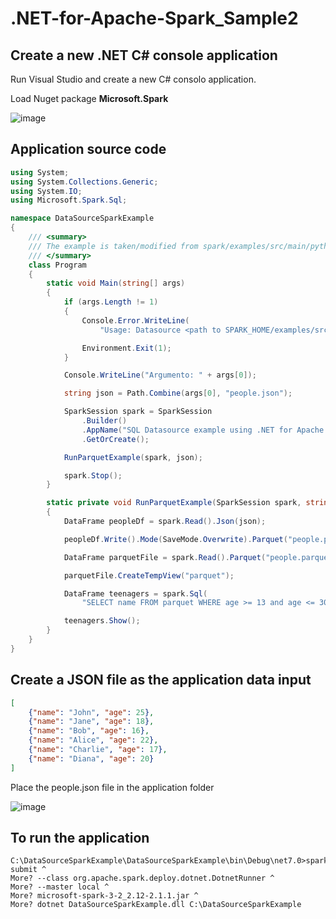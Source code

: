 # .NET-for-Apache-Spark_Sample2

## Create a new .NET C# console application

Run Visual Studio and create a new C# consolo application.

Load Nuget package **Microsoft.Spark**

![image](https://github.com/luiscoco/.NET-for-Apache-Spark_Sample2/assets/32194879/b769293f-37de-49cc-b00d-6ec9ad3f6494)

## Application source code

```csharp
using System;
using System.Collections.Generic;
using System.IO;
using Microsoft.Spark.Sql;

namespace DataSourceSparkExample
{
    /// <summary>
    /// The example is taken/modified from spark/examples/src/main/python/sql/datasource.py
    /// </summary>
    class Program
    {
        static void Main(string[] args)
        {
            if (args.Length != 1)
            {
                Console.Error.WriteLine(
                    "Usage: Datasource <path to SPARK_HOME/examples/src/main/resources/>");

                Environment.Exit(1);
            }

            Console.WriteLine("Argumento: " + args[0]);

            string json = Path.Combine(args[0], "people.json");

            SparkSession spark = SparkSession
                .Builder()
                .AppName("SQL Datasource example using .NET for Apache Spark")
                .GetOrCreate();

            RunParquetExample(spark, json);

            spark.Stop();
        }

        static private void RunParquetExample(SparkSession spark, string json)
        {
            DataFrame peopleDf = spark.Read().Json(json);

            peopleDf.Write().Mode(SaveMode.Overwrite).Parquet("people.parquet");

            DataFrame parquetFile = spark.Read().Parquet("people.parquet");

            parquetFile.CreateTempView("parquet");

            DataFrame teenagers = spark.Sql(
                "SELECT name FROM parquet WHERE age >= 13 and age <= 30");

            teenagers.Show();
        }
    }
}
```

## Create a JSON file as the application data input

```JSON
[
    {"name": "John", "age": 25},
    {"name": "Jane", "age": 18},
    {"name": "Bob", "age": 16},
    {"name": "Alice", "age": 22},
    {"name": "Charlie", "age": 17},
    {"name": "Diana", "age": 20}
]
```

Place the people.json file in the application folder

![image](https://github.com/luiscoco/.NET-for-Apache-Spark_Sample2/assets/32194879/81fd106b-2d32-42ce-81dc-448e52f7e568)

## To run the application

```
C:\DataSourceSparkExample\DataSourceSparkExample\bin\Debug\net7.0>spark-submit ^
More? --class org.apache.spark.deploy.dotnet.DotnetRunner ^
More? --master local ^
More? microsoft-spark-3-2_2.12-2.1.1.jar ^
More? dotnet DataSourceSparkExample.dll C:\DataSourceSparkExample
```
